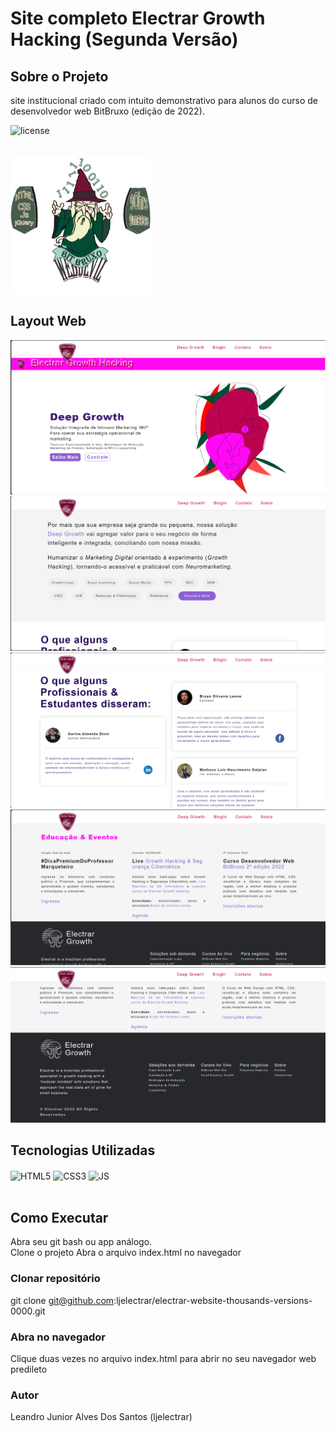 # Site completo Electrar Growth Hacking (Segunda Versão)

## Sobre o Projeto

site institucional criado com intuito demonstrativo para alunos do curso de desenvolvedor web BitBruxo (edição de 2022).

![license](https://img.shields.io/badge/ABOUT_LICENSE-740034)

<br/>
<img align="center" alt="HTML5" src="https://github.com/ljelectrar/assets/blob/main/BitBruxo%20visual%20identity/bitBruxo-com-runas.png" width="224" height="224"/>

## Layout Web
![Site prof Leandro Jr v2](https://github.com/ljelectrar/assets/blob/main/projects%20screenshots/project_02_1.png)
![Site prof Leandro Jr v2](https://github.com/ljelectrar/assets/blob/main/projects%20screenshots/project_02_2.png)
![Site prof Leandro Jr v2](https://github.com/ljelectrar/assets/blob/main/projects%20screenshots/project_02_3.png)
![Site prof Leandro Jr v2](https://github.com/ljelectrar/assets/blob/main/projects%20screenshots/project_02_4.png)
![Site prof Leandro Jr v2](https://github.com/ljelectrar/assets/blob/main/projects%20screenshots/project_02_5.png)


## Tecnologias Utilizadas

<div>
  <img align="center" alt="HTML5" src="https://img.shields.io/badge/HTML5-E34F26?style=for-the-badge&logo=html5&logoColor=white"/>
  <img align="center" alt="CSS3" src="https://img.shields.io/badge/CSS3-1572B6?style=for-the-badge&logo=css3&logoColor=white"/>
  <img align="center" alt="JS" src="https://img.shields.io/badge/JavaScript-323330?style=for-the-badge&logo=javascript&logoColor=F7DF1E"/>
</div>
<br/>

## Como Executar

Abra seu git bash ou app análogo.<br/>
Clone o projeto
Abra o arquivo index.html no navegador

### Clonar repositório
git clone git@github.com:ljelectrar/electrar-website-thousands-versions-0000.git

### Abra no navegador
Clique duas vezes no arquivo index.html para abrir no seu navegador web predileto

### Autor

Leandro Junior Alves Dos Santos (ljelectrar)


